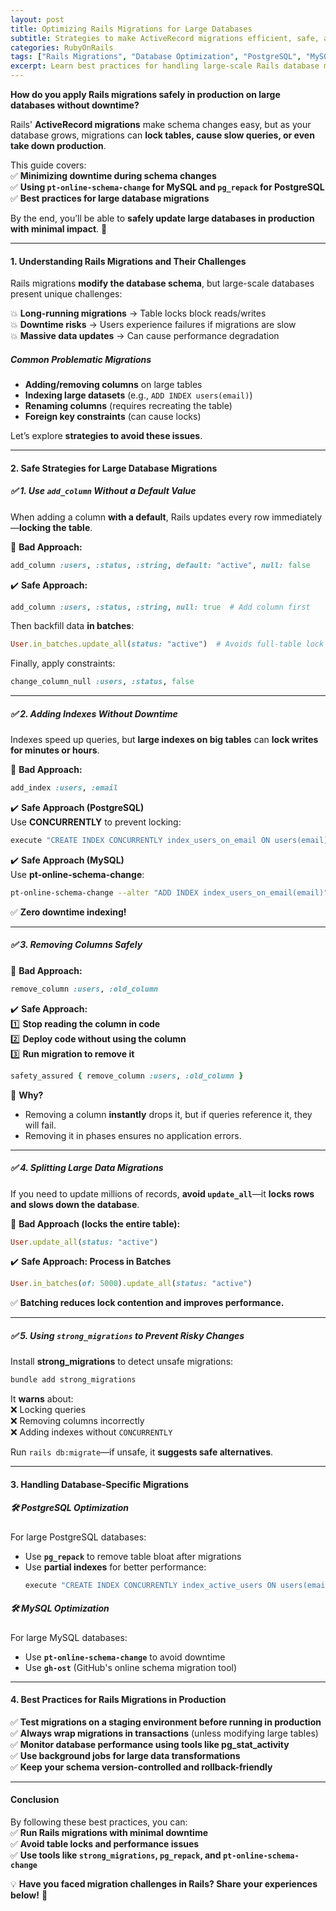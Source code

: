 ```yaml
---
layout: post
title: Optimizing Rails Migrations for Large Databases
subtitle: Strategies to make ActiveRecord migrations efficient, safe, and fast for large-scale applications.
categories: RubyOnRails
tags: ["Rails Migrations", "Database Optimization", "PostgreSQL", "MySQL", "Performance"]
excerpt: Learn best practices for handling large-scale Rails database migrations efficiently, avoiding downtime, and ensuring data integrity.
---
```



**How do you apply Rails migrations safely in production on large databases without downtime?**

Rails' **ActiveRecord migrations** make schema changes easy, but as your database grows, migrations can **lock tables, cause slow queries, or even take down production**.

This guide covers:  
✅ **Minimizing downtime during schema changes**  
✅ **Using `pt-online-schema-change` for MySQL and `pg_repack` for PostgreSQL**  
✅ **Best practices for large database migrations**

By the end, you’ll be able to **safely update large databases in production with minimal impact**. 🚀

---

#### **1. Understanding Rails Migrations and Their Challenges**
Rails migrations **modify the database schema**, but large-scale databases present unique challenges:

💥 **Long-running migrations** → Table locks block reads/writes  
💥 **Downtime risks** → Users experience failures if migrations are slow  
💥 **Massive data updates** → Can cause performance degradation

##### **Common Problematic Migrations**
- **Adding/removing columns** on large tables
- **Indexing large datasets** (e.g., `ADD INDEX users(email)`)
- **Renaming columns** (requires recreating the table)
- **Foreign key constraints** (can cause locks)

Let’s explore **strategies to avoid these issues**.

---

#### **2. Safe Strategies for Large Database Migrations**
##### **✅ 1. Use `add_column` Without a Default Value**
When adding a column **with a default**, Rails updates every row immediately—**locking the table**.

🚨 **Bad Approach:**  
```ruby
add_column :users, :status, :string, default: "active", null: false
```

✔️ **Safe Approach:**  
```ruby
add_column :users, :status, :string, null: true  # Add column first
```

Then backfill data **in batches**:  
```ruby
User.in_batches.update_all(status: "active")  # Avoids full-table lock
```

Finally, apply constraints:  
```ruby
change_column_null :users, :status, false
```

---

##### **✅ 2. Adding Indexes Without Downtime**
Indexes speed up queries, but **large indexes on big tables** can **lock writes for minutes or hours**.

🚨 **Bad Approach:**  
```ruby
add_index :users, :email
```

✔️ **Safe Approach (PostgreSQL)**  
Use **CONCURRENTLY** to prevent locking:  
```ruby
execute "CREATE INDEX CONCURRENTLY index_users_on_email ON users(email);"
```

✔️ **Safe Approach (MySQL)**  
Use **pt-online-schema-change**:  
```sh
pt-online-schema-change --alter "ADD INDEX index_users_on_email(email)" --execute D=database,t=users
```

✅ **Zero downtime indexing!**

---

##### **✅ 3. Removing Columns Safely**
🚨 **Bad Approach:**  
```ruby
remove_column :users, :old_column
```

✔️ **Safe Approach:**  
1️⃣ **Stop reading the column in code**  
2️⃣ **Deploy code without using the column**  
3️⃣ **Run migration to remove it**

```ruby
safety_assured { remove_column :users, :old_column }
```

👀 **Why?**
- Removing a column **instantly** drops it, but if queries reference it, they will fail.
- Removing it in phases ensures no application errors.

---

##### **✅ 4. Splitting Large Data Migrations**
If you need to update millions of records, **avoid `update_all`**—it **locks rows and slows down the database**.

🚨 **Bad Approach (locks the entire table):**  
```ruby
User.update_all(status: "active")
```

✔️ **Safe Approach: Process in Batches**  
```ruby
User.in_batches(of: 5000).update_all(status: "active")
```

✅ **Batching reduces lock contention and improves performance.**

---

##### **✅ 5. Using `strong_migrations` to Prevent Risky Changes**
Install **strong_migrations** to detect unsafe migrations:  
```sh
bundle add strong_migrations
```

It **warns** about:  
❌ Locking queries  
❌ Removing columns incorrectly  
❌ Adding indexes without `CONCURRENTLY`

Run `rails db:migrate`—if unsafe, it **suggests safe alternatives**.

---

#### **3. Handling Database-Specific Migrations**
##### **🛠 PostgreSQL Optimization**
For large PostgreSQL databases:
- Use **`pg_repack`** to remove table bloat after migrations
- Use **partial indexes** for better performance:  
  ```ruby
  execute "CREATE INDEX CONCURRENTLY index_active_users ON users(email) WHERE status = 'active';"
  ```

##### **🛠 MySQL Optimization**
For large MySQL databases:
- Use **`pt-online-schema-change`** to avoid downtime
- Use **`gh-ost`** (GitHub's online schema migration tool)

---

#### **4. Best Practices for Rails Migrations in Production**
✅ **Test migrations on a staging environment before running in production**  
✅ **Always wrap migrations in transactions** (unless modifying large tables)  
✅ **Monitor database performance using tools like pg_stat_activity**  
✅ **Use background jobs for large data transformations**  
✅ **Keep your schema version-controlled and rollback-friendly**

---

#### **Conclusion**
By following these best practices, you can:  
✅ **Run Rails migrations with minimal downtime**  
✅ **Avoid table locks and performance issues**  
✅ **Use tools like `strong_migrations`, `pg_repack`, and `pt-online-schema-change`**

💡 **Have you faced migration challenges in Rails? Share your experiences below!** 🚀  
